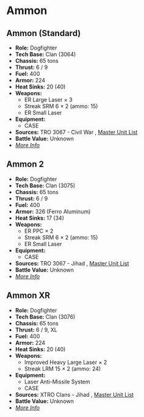 # Ammon 

## Ammon (Standard) 

- **Role:** Dogfighter 
- **Tech Base:** Clan (3064) 
- **Chassis:** 65 tons 
- **Thrust:** 6 / 9 
- **Fuel:** 400 
- **Armor:** 224 
- **Heat Sinks:** 20 (40) 
- **Weapons:** 
  - ER Large Laser × 3 
  - Streak SRM 6 × 2 (ammo: 15) 
  - ER Small Laser 
- **Equipment:** 
  - CASE 
- **Sources:** TRO 3067 - Civil War , [Master Unit List](http://masterunitlist.info/Unit/Details/3696) 
- **Battle Value:** Unknown 
- [*More Info*](ammon/ammon_standard.md) 

## Ammon 2 

- **Role:** Dogfighter 
- **Tech Base:** Clan (3075) 
- **Chassis:** 65 tons 
- **Thrust:** 6 / 9 
- **Fuel:** 400 
- **Armor:** 326 (Ferro Aluminum) 
- **Heat Sinks:** 17 (34) 
- **Weapons:** 
  - ER PPC × 2 
  - Streak SRM 6 × 2 (ammo: 15) 
  - ER Small Laser 
- **Equipment:** 
  - CASE 
- **Sources:** TRO 3067 - Jihad , [Master Unit List](http://masterunitlist.info/Unit/Details/5753) 
- **Battle Value:** Unknown 
- [*More Info*](ammon/ammon_2.md) 

## Ammon XR 

- **Role:** Dogfighter 
- **Tech Base:** Clan (3076) 
- **Chassis:** 65 tons 
- **Thrust:** 6 / 9, XL 
- **Fuel:** 400 
- **Armor:** 224 
- **Heat Sinks:** 20 (40) 
- **Weapons:** 
  - Improved Heavy Large Laser × 2 
  - Streak LRM 15 × 2 (ammo: 24) 
- **Equipment:** 
  - Laser Anti-Missile System 
  - CASE 
- **Sources:** XTRO Clans - Jihad , [Master Unit List](http://masterunitlist.info/Unit/Details/3697) 
- **Battle Value:** Unknown 
- [*More Info*](ammon/ammon_xr.md) 

